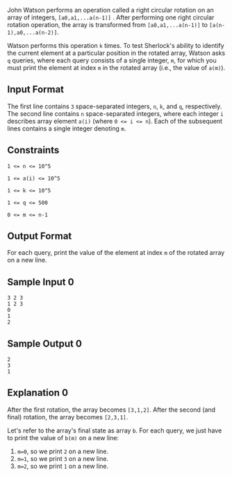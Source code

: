 John Watson performs an operation called a right circular rotation on an array of integers, `[a0,a1,...a(n-1)]` . After performing one right circular rotation operation, the array is transformed from `[a0,a1,...a(n-1)]` to `[a(n-1),a0,...a(n-2)]`.

Watson performs this operation `k`  times. To test Sherlock's ability to identify the current element at a particular position in the rotated array, Watson asks `q` queries, where each query consists of a single integer, `m`, for which you must print the element at index `m` in the rotated array (i.e., the value of `a(m)`).

## Input Format

The first line contains `3` space-separated integers, `n`, `k`, and `q`, respectively. 
The second line contains `n` space-separated integers, where each integer `i` describes array element `a(i)` (where `0 <= i <= n`). 
Each of the  subsequent lines contains a single integer denoting `m`.

## Constraints

`1 <= n <= 10^5`

`1 <= a(i) <= 10^5`

`1 <= k <= 10^5`

`1 <= q <= 500`

`0 <= m <= n-1`

## Output Format

For each query, print the value of the element at index `m`  of the rotated array on a new line.

## Sample Input 0
```
3 2 3
1 2 3
0
1
2
```
## Sample Output 0
```
2
3
1
```
## Explanation 0

After the first rotation, the array becomes `[3,1,2]`. 
After the second (and final) rotation, the array becomes `[2,3,1]`.

Let's refer to the array's final state as array `b`. For each query, we just have to print the value of `b(m)` on a new line:

1. `m=0`, so we print `2` on a new line.
2. `m=1`, so we print `3` on a new line.
3. `m=2`, so we print `1` on a new line.